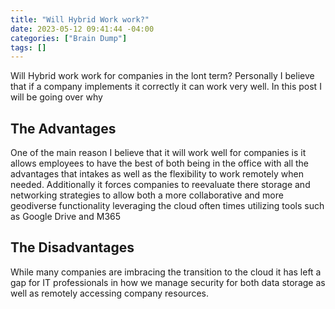 ```yaml
---
title: "Will Hybrid Work work?"
date: 2023-05-12 09:41:44 -04:00
categories: ["Brain Dump"]
tags: []
---
```

Will Hybrid work work for companies in the lont term? Personally I believe that if a company implements it correctly it can work very well. In this post I will be going over why

## The Advantages
One of the main reason I believe that it will work well for companies is it allows employees to have the best of both being in the office with all the advantages that intakes as well as the flexibility to work remotely when needed. Additionally it forces companies to reevaluate there storage and networking strategies to allow both a more collaborative and more geodiverse functionality leveraging the cloud often times utilizing tools such as Google Drive and M365

## The Disadvantages
While many companies are imbracing the transition to the cloud it has left a gap for IT professionals in how we manage security for both data storage as well as remotely accessing company resources.

